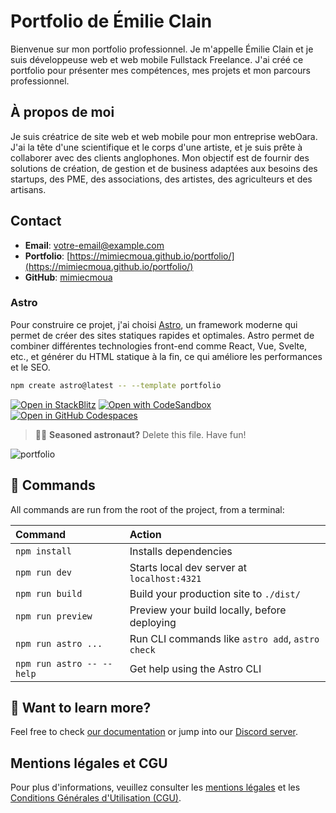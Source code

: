 # Portfolio de Émilie Clain

Bienvenue sur mon portfolio professionnel. Je m'appelle Émilie Clain et je suis développeuse web et web mobile Fullstack Freelance. J'ai créé ce portfolio pour présenter mes compétences, mes projets et mon parcours professionnel.

## À propos de moi

Je suis créatrice de site web et web mobile pour mon entreprise webOara. J'ai la tête d'une scientifique et le corps d'une artiste, et je suis prête à collaborer avec des clients anglophones. Mon objectif est de fournir des solutions de création, de gestion et de business adaptées aux besoins des startups, des PME, des associations, des artistes, des agriculteurs et des artisans.

## Contact

- **Email**: [votre-email@example.com](mailto:weboaraa@gmail.com)
- **Portfolio**: [https://mimiecmoua.github.io/portfolio/](https://mimiecmoua.github.io/portfolio/)
- **GitHub**: [mimiecmoua](https://github.com/mimiecmoua)

### Astro

Pour construire ce projet, j'ai choisi [Astro](https://astro.build/), un framework moderne qui permet de créer des sites statiques rapides et optimales. Astro permet de combiner différentes technologies front-end comme React, Vue, Svelte, etc., et générer du HTML statique à la fin, ce qui améliore les performances et le SEO.

```sh
npm create astro@latest -- --template portfolio
```

[![Open in StackBlitz](https://developer.stackblitz.com/img/open_in_stackblitz.svg)](https://stackblitz.com/github/withastro/astro/tree/latest/examples/portfolio)
[![Open with CodeSandbox](https://assets.codesandbox.io/github/button-edit-lime.svg)](https://codesandbox.io/p/sandbox/github/withastro/astro/tree/latest/examples/portfolio)
[![Open in GitHub Codespaces](https://github.com/codespaces/badge.svg)](https://codespaces.new/withastro/astro?devcontainer_path=.devcontainer/portfolio/devcontainer.json)

> 🧑‍🚀 **Seasoned astronaut?** Delete this file. Have fun!

![portfolio](/portfolio/assets/Capture_ecran_portfolio.png)

## 🧞 Commands

All commands are run from the root of the project, from a terminal:

| Command                   | Action                                           |
| :------------------------ | :----------------------------------------------- |
| `npm install`             | Installs dependencies                            |
| `npm run dev`             | Starts local dev server at `localhost:4321`      |
| `npm run build`           | Build your production site to `./dist/`          |
| `npm run preview`         | Preview your build locally, before deploying     |
| `npm run astro ...`       | Run CLI commands like `astro add`, `astro check` |
| `npm run astro -- --help` | Get help using the Astro CLI                     |

## 👀 Want to learn more?

Feel free to check [our documentation](https://docs.astro.build) or jump into our [Discord server](https://astro.build/chat).

## Mentions légales et CGU

Pour plus d'informations, veuillez consulter les [mentions légales](./assets/Mentions_Legales.pdf) et les [Conditions Générales d'Utilisation (CGU)](./assets/CGU.pdf).
